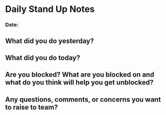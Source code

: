 # Daily Stand Up Notes

### Date: 

## What did you do yesterday?

## What did you do today?

## Are you blocked? What are you blocked on and what do you think will help you get unblocked?

## Any questions, comments, or concerns you want to raise to team?
